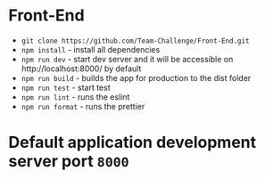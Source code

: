 # Front-End

 - `git clone https://github.com/Team-Challenge/Front-End.git`
 - `npm install` - install all dependencies
 - `npm run dev` - start dev server and it will be accessible on http://localhost:8000/ by default
 - `npm run build` - builds the app for production to the dist folder
 - `npm run test` - start test
 - `npm run lint` - runs the eslint
 - `npm run format` - runs the prettier

# Default application development server port `8000`
